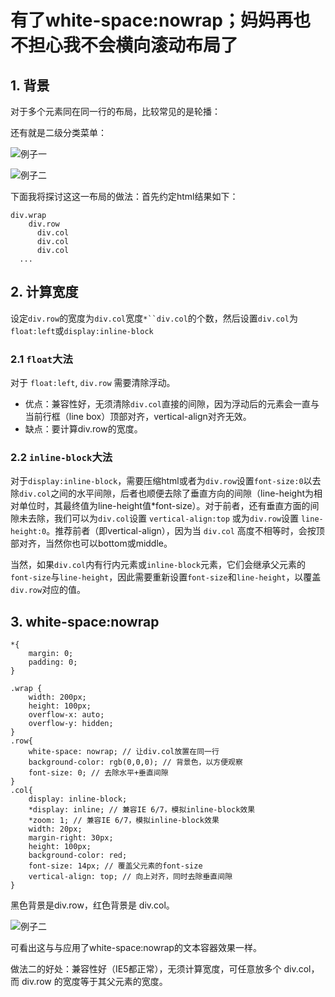 # 有了white-space:nowrap；妈妈再也不担心我不会横向滚动布局了


## 1. 背景

对于多个元素同在同一行的布局，比较常见的是轮播：

还有就是二级分类菜单：

![例子一](https://github.com/zuopf769/notebook/blob/master/fe/white-space%20nowrap%E7%9A%84%E5%A6%99%E7%94%A8/img/20180602120520.png)

![例子二](https://github.com/zuopf769/notebook/blob/master/fe/white-space%20nowrap%E7%9A%84%E5%A6%99%E7%94%A8/img/20180602120616.png)


下面我将探讨这这一布局的做法：首先约定html结果如下：

```
div.wrap
	div.row
	  div.col
	  div.col
	  div.col
  ...
```

## 2. 计算宽度


设定`div.row`的宽度为`div.col`宽度`*``div.col`的个数，然后设置`div.col`为`float:left`或`display:inline-block`


### 2.1 `float`大法

对于 `float:left`, `div.row` 需要清除浮动。

+ 优点：兼容性好，无须清除`div.col`直接的间隙，因为浮动后的元素会一直与当前行框（line box）顶部对齐，vertical-align对齐无效。
+ 缺点：要计算div.row的宽度。

### 2.2 `inline-block`大法


对于`display:inline-block`，需要压缩html或者为`div.row`设置`font-size:0`以去除`div.col`之间的水平间隙，后者也顺便去除了垂直方向的间隙（line-height为相对单位时，其最终值为line-height值*font-size）。对于前者，还有垂直方面的间隙未去除，我们可以为`div.col`设置 `vertical-align:top` 或为`div.row`设置 `line-height:0`。推荐前者（即vertical-align），因为当 `div.col` 高度不相等时，会按顶部对齐，当然你也可以bottom或middle。

当然，如果`div.col`内有行内元素或`inline-block`元素，它们会继承父元素的`font-size`与`line-height`，因此需要重新设置`font-size`和`line-height`，以覆盖`div.row`对应的值。



## 3. white-space:nowrap

```
*{
    margin: 0;
    padding: 0;
}

.wrap {
	width: 200px;
	height: 100px;
	overflow-x: auto;
	overflow-y: hidden;
}
.row{
    white-space: nowrap; // 让div.col放置在同一行
    background-color: rgb(0,0,0); // 背景色，以方便观察
    font-size: 0; // 去除水平+垂直间隙
}
.col{
    display: inline-block;
    *display: inline; // 兼容IE 6/7，模拟inline-block效果
    *zoom: 1; // 兼容IE 6/7，模拟inline-block效果
    width: 20px; 
    margin-right: 30px;
    height: 100px;
    background-color: red;
    font-size: 14px; // 覆盖父元素的font-size
    vertical-align: top; // 向上对齐，同时去除垂直间隙
}
```

黑色背景是div.row，红色背景是 div.col。

![例子二](https://github.com/zuopf769/notebook/blob/master/fe/white-space%20nowrap%E7%9A%84%E5%A6%99%E7%94%A8/img/nowrap-GIF-IE56.gif)

可看出这与与应用了white-space:nowrap的文本容器效果一样。

做法二的好处：兼容性好（IE5都正常），无须计算宽度，可任意放多个 div.col，而 div.row 的宽度等于其父元素的宽度。




